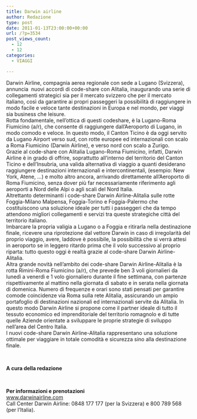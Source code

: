 ```yaml
---
title: Darwin airline
author: Redazione
type: post
date: 2011-01-13T23:00:00+00:00
url: /?p=3534
post_views_count:
  - 12
  - 12
categories:
  - VIAGGI

---
```

Darwin Airline, compagnia aerea regionale con sede a Lugano (Svizzera), annuncia&nbsp; nuovi accordi di code-share con Alitalia, inaugurando una serie di collegamenti strategici sia per il mercato svizzero che per il mercato italiano, cos&igrave; da garantire ai propri passeggeri la possibilit&agrave; di raggiungere in modo facile e veloce tante destinazioni in Europa e nel mondo, per viaggi sia business che leisure.  
Rotta fondamentale, nell&rsquo;ottica di questi codeshare, &egrave; la Lugano-Roma Fiumicino (a/r), che consente di raggiungere dall&rsquo;Aeroporto di Lugano, in modo comodo e veloce. In questo modo, il Canton Ticino &egrave; da oggi servito da Lugano Airport verso sud, con rotte europee ed internazionali con scalo a Roma Fiumicino (Darwin Airline), e verso nord con scalo a Zurigo.  
Grazie al code-share con Alitalia Lugano-Roma Fiumicino, infatti, Darwin Airline &egrave; in grado di offrire, soprattutto all&rsquo;interno del territorio del Canton Ticino e dell&rsquo;Insubria, una valida alternativa di viaggio a quanti desiderano raggiungere destinazioni internazionali e intercontinentali, (esempio: New York, Atene, &hellip;) e molto altro ancora, arrivando direttamente all&rsquo;Aeroporto di Roma Fiumicino, senza dover pi&ugrave; far necessariamente riferimento agli aeroporti a Nord delle Alpi o agli scali del Nord Italia.  
Altrettanto determinanti i code-share Darwin Airline-Alitalia sulle rotte Foggia-Milano Malpensa, Foggia-Torino e Foggia-Palermo che costituiscono una soluzione ideale per tutti i passeggeri che da tempo attendono migliori collegamenti e servizi tra queste strategiche citt&agrave; del territorio italiano.  
Imbarcare la propria valigia a Lugano o a Foggia e ritirarla nella destinazione finale, ricevere una riprotezione dal vettore Darwin in caso di irregolarit&agrave; del proprio viaggio, avere, laddove &egrave; possibile, la possibilit&agrave; che si verr&agrave; attesi in aeroporto se in leggero ritardo prima che il volo successivo al proprio riparta: tutto questo oggi &egrave; realt&agrave; grazie al code-share Darwin Airline-Alitalia.  
Altra grande novit&agrave; nell&rsquo;ambito dei code-share Darwin Airline-Alitalia &egrave; la rotta Rimini-Roma Fiumicino (a/r), che prevede ben 3 voli giornalieri da luned&igrave; a venerd&igrave; e 1 volo giornaliero durante il fine settimana, con partenze rispettivamente al mattino nella giornata di sabato e in serata nella giornata di domenica. Numero di frequenze e orari sono stati pensati per garantire comode coincidenze via Roma sulla rete Alitalia, assicurando un ampio portafoglio di destinazioni nazionali ed internazionali servite da Alitalia. In questo modo Darwin Airline si propone come il partner ideale di tutto il tessuto economico ed imprenditoriale del territorio romagnolo e di tutte quelle Aziende orientate a sviluppare le proprie strategie di sviluppo nell&rsquo;area del Centro Italia.  
I nuovi code-share Darwin Airline-Alitalia rappresentano una soluzione ottimale per viaggiare in totale comodit&agrave; e sicurezza sino alla destinazione finale.

&nbsp;

**A cura della redazione** 

&nbsp;

**Per informazioni e prenotazioni**  
www.darwinairline.com  
Call Center Darwin Airline: 0848 177 177 (per la Svizzera) e 800 789 568 (per l&rsquo;Italia).  
&nbsp;
